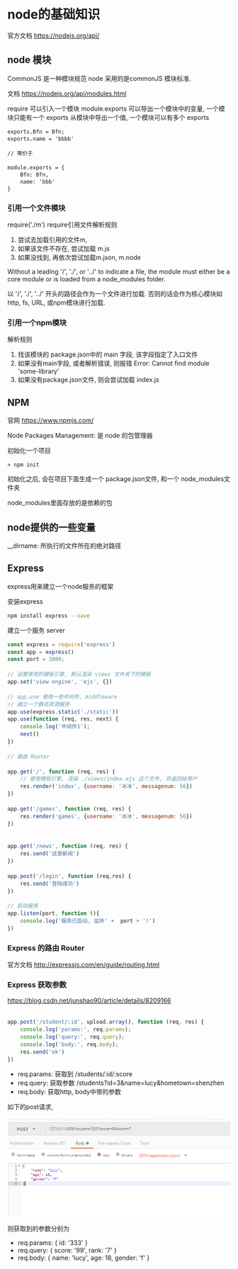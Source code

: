 # node的基础知识

官方文档 https://nodejs.org/api/

## node 模块

CommonJS 是一种模块规范
node 采用的是commonJS 模块标准.

文档 https://nodejs.org/api/modules.html

require 可以引入一个模块
module.exports 可以导出一个模块中的变量, 一个模块只能有一个
exports 从模块中导出一个值, 一个模块可以有多个 exports

```
exports.Bfn = Bfn;
exports.name = 'bbbb'

// 等价于

module.exports = {
    Bfn: Bfn,
    name: 'bbb'
}

```

### 引用一个文件模块

require('./m')
require引用文件解析规则
1. 尝试去加载引用的文件m, 
2. 如果该文件不存在, 尝试加载 m.js
3. 如果没找到, 再依次尝试加载m.json, m.node

Without a leading '/', './', or '../' to indicate a file, the module must either be a core module or is loaded from a node_modules folder.

以 '/', './', '../' 开头的路径会作为一个文件进行加载. 否则的话会作为核心模块如 http, fs, URL, 或npm模块进行加载.

### 引用一个npm模块

解析规则

1. 找该模块的 package.json中的 main 字段, 该字段指定了入口文件
2. 如果没有main字段, 或者解析错误, 则报错 Error: Cannot find module 'some-library'
3. 如果没有package.json文件, 则会尝试加载 index.js

## NPM

官网 https://www.npmjs.com/

Node Packages Management: 是 node 的包管理器

初始化一个项目

```
> npm init
```
初始化之后, 会在项目下面生成一个 package.json文件, 和一个 node_modules文件夹

node_modules里面存放的是依赖的包

## node提供的一些变量

__dirname: 所执行的文件所在的绝对路径

## Express

express用来建立一个node服务的框架

安装express

```bash
npm install express --save
```
建立一个服务 server

```javascript
const express = require('express')
const app = express()
const port = 3000;

// 设置使用的模板引擎, 默认渲染 views 文件夹下的模板
app.set('view engine', 'ejs', {})

// app.use 使用一些中间件, middleware
// 建立一个静态资源服务
app.use(express.static('./static'))
app.use(function (req, res, next) {
    console.log('中间件1');
    next()
})

// 路由 Router

app.get('/', function (req, res) {
    // 使用模板引擎, 渲染 ./views/index.ejs 这个文件, 并返回给用户
    res.render('index', {username: '冰冰', messagenum: 56})
})

app.get('/games', function (req, res) {
    res.render('games', {username: '冰冰', messagenum: 56})
})


app.get('/news', function (req, res) {
    res.send('这是新闻')
})

app.post('/login', function (req,res) {
    res.send('登陆成功')
})

// 启动服务
app.listen(port, function (){
    console.log('服务已启动, 监听' +  port + '!')
})
```

### Express 的路由 Router

官方文档 http://expressjs.com/en/guide/routing.html


### Express 获取参数

https://blog.csdn.net/junshao90/article/details/8209166

```javascript

app.post('/student/:id', upload.array(), function (req, res) {
    console.log('params:', req.params);
    console.log('query:', req.query);
    console.log('body:', req.body);
    res.send('ok')
})

```

- req.params: 获取到 /students/:id/:score
- req.query: 获取参数 /students?id=3&name=lucy&hometown=shenzhen
- req.body: 获取http, body中带的参数

如下的post请求, 

![](images/2018-08-11-23-50-02.png)

则获取到的参数分别为

- req.params: { id: '333' }
- req.query: { score: '99', rank: '7' }
- req.body: { name: 'lucy', age: 18, gender: 'f' }





